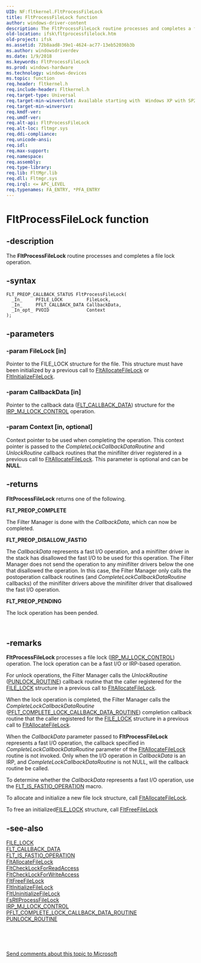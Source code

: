 ```yaml
---
UID: NF:fltkernel.FltProcessFileLock
title: FltProcessFileLock function
author: windows-driver-content
description: The FltProcessFileLock routine processes and completes a file lock operation.
old-location: ifsk\fltprocessfilelock.htm
old-project: ifsk
ms.assetid: 72b8aad8-39e1-4624-ac77-13eb52036b3b
ms.author: windowsdriverdev
ms.date: 1/9/2018
ms.keywords: FltProcessFileLock
ms.prod: windows-hardware
ms.technology: windows-devices
ms.topic: function
req.header: fltkernel.h
req.include-header: Fltkernel.h
req.target-type: Universal
req.target-min-winverclnt: Available starting with  Windows XP with SP2 or Windows Server 2003 with SP1.
req.target-min-winversvr: 
req.kmdf-ver: 
req.umdf-ver: 
req.alt-api: FltProcessFileLock
req.alt-loc: fltmgr.sys
req.ddi-compliance: 
req.unicode-ansi: 
req.idl: 
req.max-support: 
req.namespace: 
req.assembly: 
req.type-library: 
req.lib: FltMgr.lib
req.dll: Fltmgr.sys
req.irql: <= APC_LEVEL
req.typenames: FA_ENTRY, *PFA_ENTRY
---
```


# FltProcessFileLock function



## -description
The <b>FltProcessFileLock</b> routine processes and completes a file lock operation.



## -syntax

````
FLT_PREOP_CALLBACK_STATUS FltProcessFileLock(
  _In_     PFILE_LOCK         FileLock,
  _In_     PFLT_CALLBACK_DATA CallbackData,
  _In_opt_ PVOID              Context
);
````


## -parameters

### -param FileLock [in]

Pointer to the FILE_LOCK structure for the file. This structure must have been initialized by a previous call to <a href="..\fltkernel\nf-fltkernel-fltallocatefilelock.md">FltAllocateFileLock</a> or <a href="..\fltkernel\nf-fltkernel-fltinitializefilelock.md">FltInitializeFileLock</a>. 


### -param CallbackData [in]

Pointer to the callback data (<a href="..\fltkernel\ns-fltkernel-_flt_callback_data.md">FLT_CALLBACK_DATA</a>) structure for the <a href="https://msdn.microsoft.com/library/windows/hardware/ff549251">IRP_MJ_LOCK_CONTROL</a> operation. 


### -param Context [in, optional]

Context pointer to be used when completing the operation. This context pointer is passed to the <i>CompleteLockCallbackDataRoutine</i> and <i>UnlockRoutine</i> callback routines that the minifilter driver registered in a previous call to <a href="..\fltkernel\nf-fltkernel-fltallocatefilelock.md">FltAllocateFileLock</a>. This parameter is optional and can be <b>NULL</b>. 


## -returns
<b>FltProcessFileLock</b> returns one of the following. 
<dl>
<dt><b>FLT_PREOP_COMPLETE</b></dt>
</dl>The Filter Manager is done with the <i>CallbackData</i>, which can now be completed. 
<dl>
<dt><b>FLT_PREOP_DISALLOW_FASTIO</b></dt>
</dl>The <i>CallbackData</i> represents a fast I/O operation, and a minifilter driver in the stack has disallowed the fast I/O to be used for this operation. The Filter Manager does not send the operation to any minifilter drivers below the one that disallowed the operation. In this case, the Filter Manager only calls the postoperation callback routines (and <i>CompleteLockCallbackDataRoutine</i> callbacks) of the minifilter drivers above the minifilter driver that disallowed the fast I/O operation. 
<dl>
<dt><b>FLT_PREOP_PENDING</b></dt>
</dl>The lock operation has been pended. 

 


## -remarks
<b>FltProcessFileLock</b> processes a file lock (<a href="https://msdn.microsoft.com/library/windows/hardware/ff549251">IRP_MJ_LOCK_CONTROL</a>) operation. The lock operation can be a fast I/O or IRP-based operation. 

For unlock operations, the Filter Manager calls the <i>UnlockRoutine</i> (<a href="https://msdn.microsoft.com/library/windows/hardware/ff551951">PUNLOCK_ROUTINE</a>) callback routine that the caller registered for the <a href="https://msdn.microsoft.com/library/windows/hardware/ff540328">FILE_LOCK</a> structure in a previous call to <a href="..\fltkernel\nf-fltkernel-fltallocatefilelock.md">FltAllocateFileLock</a>. 

When the lock operation is completed, the Filter Manager calls the <i>CompleteLockCallbackDataRoutine</i> (<a href="..\fltkernel\nc-fltkernel-pflt_complete_lock_callback_data_routine.md">PFLT_COMPLETE_LOCK_CALLBACK_DATA_ROUTINE</a>) completion callback routine that the caller registered for the <a href="https://msdn.microsoft.com/library/windows/hardware/ff540328">FILE_LOCK</a> structure in a previous call to <a href="..\fltkernel\nf-fltkernel-fltallocatefilelock.md">FltAllocateFileLock</a>. 

When the <i>CallbackData</i> parameter passed to <b>FltProcessFileLock</b> represents a fast I/O operation, the callback specified in <i>CompleteLockCallbackDataRoutine</i> parameter of the <a href="..\fltkernel\nf-fltkernel-fltallocatefilelock.md">FltAllocateFileLock</a> routine is not invoked. Only when the I/O operation in <i>CallbackData</i> is an IRP, and <i>CompleteLockCallbackDataRoutine</i> is not NULL, will the callback routine be called.

To determine whether the <i>CallbackData</i> represents a fast I/O operation, use the <a href="https://msdn.microsoft.com/library/windows/hardware/ff544645">FLT_IS_FASTIO_OPERATION</a> macro. 

To allocate and initialize a new file lock structure, call <a href="..\fltkernel\nf-fltkernel-fltallocatefilelock.md">FltAllocateFileLock</a>. 

To free an initialized<a href="https://msdn.microsoft.com/library/windows/hardware/ff540328">FILE_LOCK</a> structure, call <a href="..\fltkernel\nf-fltkernel-fltfreefilelock.md">FltFreeFileLock</a>



## -see-also
<dl>
<dt>
<a href="https://msdn.microsoft.com/library/windows/hardware/ff540328">FILE_LOCK</a>
</dt>
<dt>
<a href="..\fltkernel\ns-fltkernel-_flt_callback_data.md">FLT_CALLBACK_DATA</a>
</dt>
<dt>
<a href="https://msdn.microsoft.com/library/windows/hardware/ff544645">FLT_IS_FASTIO_OPERATION</a>
</dt>
<dt>
<a href="..\fltkernel\nf-fltkernel-fltallocatefilelock.md">FltAllocateFileLock</a>
</dt>
<dt>
<a href="..\fltkernel\nf-fltkernel-fltchecklockforreadaccess.md">FltCheckLockForReadAccess</a>
</dt>
<dt>
<a href="..\fltkernel\nf-fltkernel-fltchecklockforwriteaccess.md">FltCheckLockForWriteAccess</a>
</dt>
<dt>
<a href="..\fltkernel\nf-fltkernel-fltfreefilelock.md">FltFreeFileLock</a>
</dt>
<dt>
<a href="..\fltkernel\nf-fltkernel-fltinitializefilelock.md">FltInitializeFileLock</a>
</dt>
<dt>
<a href="..\fltkernel\nf-fltkernel-fltuninitializefilelock.md">FltUninitializeFileLock</a>
</dt>
<dt>
<a href="..\ntifs\nf-ntifs-_fsrtl_advanced_fcb_header-fsrtlprocessfilelock~r2.md">FsRtlProcessFileLock</a>
</dt>
<dt>
<a href="https://msdn.microsoft.com/library/windows/hardware/ff549251">IRP_MJ_LOCK_CONTROL</a>
</dt>
<dt>
<a href="..\fltkernel\nc-fltkernel-pflt_complete_lock_callback_data_routine.md">PFLT_COMPLETE_LOCK_CALLBACK_DATA_ROUTINE</a>
</dt>
<dt>
<a href="https://msdn.microsoft.com/library/windows/hardware/ff551951">PUNLOCK_ROUTINE</a>
</dt>
</dl>
 

 

<a href="mailto:wsddocfb@microsoft.com?subject=Documentation%20feedback [ifsk\ifsk]:%20FltProcessFileLock routine%20 RELEASE:%20(1/9/2018)&amp;body=%0A%0APRIVACY STATEMENT%0A%0AWe use your feedback to improve the documentation. We don't use your email address for any other purpose, and we'll remove your email address from our system after the issue that you're reporting is fixed. While we're working to fix this issue, we might send you an email message to ask for more info. Later, we might also send you an email message to let you know that we've addressed your feedback.%0A%0AFor more info about Microsoft's privacy policy, see http://privacy.microsoft.com/en-us/default.aspx." title="Send comments about this topic to Microsoft">Send comments about this topic to Microsoft</a>

